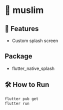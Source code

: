 # 🚀 muslim


## 🧩 Features
- Custom splash screen

## Package
-  flutter_native_splash


## 🛠️ How to Run
```bash
flutter pub get
flutter run
